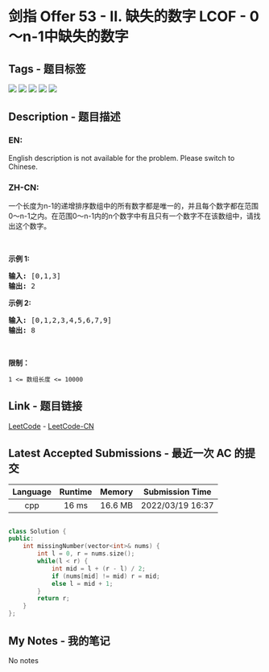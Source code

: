 
# 剑指 Offer 53 - II. 缺失的数字  LCOF - 0～n-1中缺失的数字

## Tags - 题目标签

 <img src="https://img.shields.io/badge/Bit Manipulation-位运算-blue.svg">   <img src="https://img.shields.io/badge/Array-数组-blue.svg">   <img src="https://img.shields.io/badge/Hash Table-哈希表-blue.svg">   <img src="https://img.shields.io/badge/Math-数学-blue.svg">   <img src="https://img.shields.io/badge/Binary Search-二分查找-blue.svg">  


## Description - 题目描述

### EN:
English description is not available for the problem. Please switch to Chinese.

### ZH-CN:
<p>一个长度为n-1的递增排序数组中的所有数字都是唯一的，并且每个数字都在范围0～n-1之内。在范围0～n-1内的n个数字中有且只有一个数字不在该数组中，请找出这个数字。</p>

<p>&nbsp;</p>

<p><strong>示例 1:</strong></p>

<pre><strong>输入:</strong> [0,1,3]
<strong>输出:</strong> 2
</pre>

<p><strong>示例&nbsp;2:</strong></p>

<pre><strong>输入:</strong> [0,1,2,3,4,5,6,7,9]
<strong>输出:</strong> 8</pre>

<p>&nbsp;</p>

<p><strong>限制：</strong></p>

<p><code>1 &lt;= 数组长度 &lt;= 10000</code></p>



## Link - 题目链接

[LeetCode](https://leetcode.com/problems/que-shi-de-shu-zi-lcof/description/)  -  [LeetCode-CN](https://leetcode.cn/problems/que-shi-de-shu-zi-lcof/description/)
## Latest Accepted Submissions - 最近一次 AC 的提交


| Language | Runtime | Memory | Submission Time |
|:---:|:---:|:---:|:---:|
| cpp  | 16 ms | 16.6 MB | 2022/03/19 16:37 |

```cpp

class Solution {
public:
    int missingNumber(vector<int>& nums) {
        int l = 0, r = nums.size();
        while(l < r) {
            int mid = l + (r - l) / 2;
            if (nums[mid] != mid) r = mid;
            else l = mid + 1;
        }
        return r;
    }
};

```
## My Notes - 我的笔记


No notes

